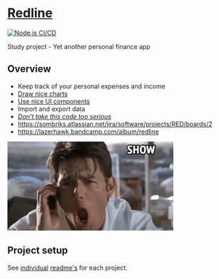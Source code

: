 # [Redline](https://github.com/sombriks/redline)

[![Node.js CI/CD](https://github.com/sombriks/redline/actions/workflows/node.js.yml/badge.svg)](https://github.com/sombriks/redline/actions/workflows/node.js.yml)

Study project - Yet another personal finance app

## Overview

- Keep track of your personal expenses and income
- [Draw nice charts](https://vue-data-ui.graphieros.com/)
- [Use nice UI components](https://vuetifyjs.com/)
- Import and export data
- [_Don't take this code too serious_](./docs/THINGS_TO_FIX.md)
- <https://sombriks.atlassian.net/jira/software/projects/RED/boards/2>
- <https://lazerhawk.bandcamp.com/album/redline>

![jerry-maguire-show-me-the-money.gif](docs/jerry-maguire-show-me-the-money.gif)

## Project setup

See [individual](service-node-koa/README.md) [readme's](web-app-vue/README.md)
for each project.
